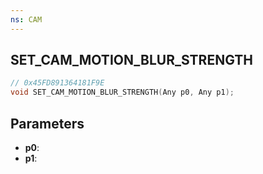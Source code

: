```yaml
---
ns: CAM
---
```

## SET_CAM_MOTION_BLUR_STRENGTH

```c
// 0x45FD891364181F9E
void SET_CAM_MOTION_BLUR_STRENGTH(Any p0, Any p1);
```

## Parameters
* **p0**:
* **p1**:
